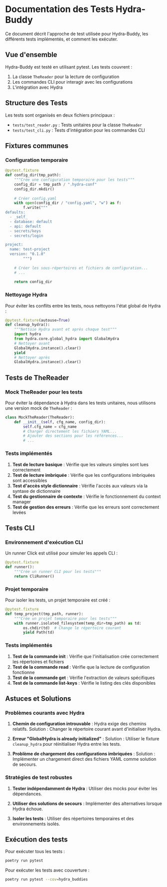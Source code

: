 # Documentation des Tests Hydra-Buddy

Ce document décrit l'approche de test utilisée pour Hydra-Buddy, les différents tests implémentés, et comment les exécuter.

## Vue d'ensemble

Hydra-Buddy est testé en utilisant pytest. Les tests couvrent :

1. La classe `TheReader` pour la lecture de configuration
2. Les commandes CLI pour interagir avec les configurations
3. L'intégration avec Hydra

## Structure des Tests

Les tests sont organisés en deux fichiers principaux :

- `tests/test_reader.py` : Tests unitaires pour la classe `TheReader`
- `tests/test_cli.py` : Tests d'intégration pour les commandes CLI

## Fixtures communes

### Configuration temporaire

```python
@pytest.fixture
def config_dir(tmp_path):
    """Crée une configuration temporaire pour les tests"""
    config_dir = tmp_path / ".hydra-conf"
    config_dir.mkdir()
    
    # Créer config.yaml
    with open(config_dir / "config.yaml", "w") as f:
        f.write("""
defaults:
  - _self_
  - database: default
  - api: default
  - secrets/keys
  - secrets/login

project:
  name: test-project
  version: "0.1.0"
        """)
    
    # Créer les sous-répertoires et fichiers de configuration...
    # ...
    
    return config_dir
```

### Nettoyage Hydra

Pour éviter les conflits entre les tests, nous nettoyons l'état global de Hydra :

```python
@pytest.fixture(autouse=True)
def cleanup_hydra():
    """Nettoie Hydra avant et après chaque test"""
    import hydra
    from hydra.core.global_hydra import GlobalHydra
    # Nettoyer avant
    GlobalHydra.instance().clear()
    yield
    # Nettoyer après
    GlobalHydra.instance().clear()
```

## Tests de TheReader

### Mock TheReader pour les tests

Pour éviter la dépendance à Hydra dans les tests unitaires, nous utilisons une version mock de `TheReader` :

```python
class MockTheReader(TheReader):
    def __init__(self, cfg_name, config_dir):
        self.cfg_name = cfg_name
        # Charger directement les fichiers YAML...
        # Ajouter des sections pour les références...
        # ...
```

### Tests implémentés

1. **Test de lecture basique** : Vérifie que les valeurs simples sont lues correctement
2. **Test de lecture imbriquée** : Vérifie que les configurations imbriquées sont accessibles
3. **Test d'accès style dictionnaire** : Vérifie l'accès aux valeurs via la syntaxe de dictionnaire
4. **Test du gestionnaire de contexte** : Vérifie le fonctionnement du context manager
5. **Test de gestion des erreurs** : Vérifie que les erreurs sont correctement levées

## Tests CLI

### Environnement d'exécution CLI

Un runner Click est utilisé pour simuler les appels CLI :

```python
@pytest.fixture
def runner():
    """Crée un runner CLI pour les tests"""
    return CliRunner()
```

### Projet temporaire

Pour isoler les tests, un projet temporaire est créé :

```python
@pytest.fixture
def temp_project(tmp_path, runner):
    """Crée un projet temporaire pour les tests"""
    with runner.isolated_filesystem(temp_dir=tmp_path) as td:
        os.chdir(td)  # Change le répertoire courant
        yield Path(td)
```

### Tests implémentés

1. **Test de la commande init** : Vérifie que l'initialisation crée correctement les répertoires et fichiers
2. **Test de la commande read** : Vérifie que la lecture de configuration fonctionne
3. **Test de la commande get** : Vérifie l'extraction de valeurs spécifiques
4. **Test de la commande list-keys** : Vérifie le listing des clés disponibles

## Astuces et Solutions

### Problèmes courants avec Hydra

1. **Chemin de configuration introuvable** : Hydra exige des chemins relatifs.
   Solution : Changer le répertoire courant avant d'initialiser Hydra.

2. **Erreur "GlobalHydra is already initialized"** : 
   Solution : Utiliser le fixture `cleanup_hydra` pour réinitialiser Hydra entre les tests.

3. **Problème de chargement des configurations imbriquées** :
   Solution : Implémenter un chargement direct des fichiers YAML comme solution de secours.

### Stratégies de test robustes

1. **Tester indépendamment de Hydra** : Utiliser des mocks pour éviter les dépendances.

2. **Utiliser des solutions de secours** : Implémenter des alternatives lorsque Hydra échoue.

3. **Isoler les tests** : Utiliser des répertoires temporaires et des environnements isolés.

## Exécution des tests

Pour exécuter tous les tests :

```bash
poetry run pytest
```

Pour exécuter les tests avec couverture :

```bash
poetry run pytest --cov=hydra_buddies
``` 